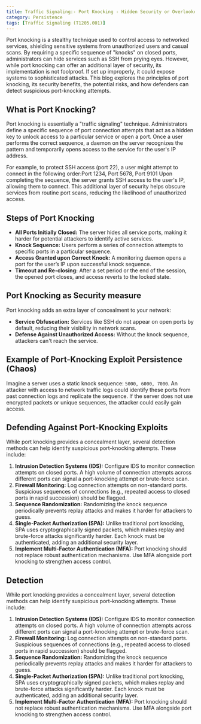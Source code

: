```yaml
---
title: Traffic Signaling:- Port Knocking - Hidden Security or Overlooked Threat?
category: Persistence
tags: [Traffic Signaling (T1205.001)]
---
```

Port knocking is a stealthy technique used to control access to networked services, shielding sensitive systems from unauthorized users and casual scans. By requiring a specific sequence of "knocks" on closed ports, administrators can hide services such as SSH from prying eyes. However, while port knocking can offer an additional layer of security, its implementation is not foolproof. If set up improperly, it could expose systems to sophisticated attacks. This blog explores the principles of port knocking, its security benefits, the potential risks, and how defenders can detect suspicious port-knocking attempts.

## What is Port Knocking?
Port knocking is essentially a "traffic signaling" technique. Administrators define a specific sequence of port connection attempts that act as a hidden key to unlock access to a particular service or open a port. Once a user performs the correct sequence, a daemon on the server recognizes the pattern and temporarily opens access to the service for the user's IP address.

For example, to protect SSH access (port 22), a user might attempt to connect in the following order:Port 1234, Port 5678, Port 9101
Upon completing the sequence, the server grants SSH access to the user's IP, allowing them to connect. This additional layer of security helps obscure services from routine port scans, reducing the likelihood of unauthorized access.

## Steps of Port Knocking
-   **All Ports Initially Closed:** The server hides all service ports, making it harder for potential attackers to identify active services.
-   **Knock Sequence:** Users perform a series of connection attempts to specific ports in a particular sequence.
-   **Access Granted upon Correct Knock:** A monitoring daemon opens a port for the user’s IP upon successful knock sequence.
-   **Timeout and Re-closing:** After a set period or the end of the session, the opened port closes, and access reverts to the locked state.
 
 ## Port Knocking as Security measure 

Port knocking adds an extra layer of concealment to your network:

-   **Service Obfuscation:** Services like SSH do not appear on open ports by default, reducing their visibility in network scans.
-   **Defense Against Unauthorized Access:** Without the knock sequence, attackers can't reach the service.

## Example of Port-Knocking Exploit Persistence (Chaos)

Imagine a server uses a static knock sequence: `5000, 6000, 7000`. An attacker with access to network traffic logs could identify these ports from past connection logs and replicate the sequence. If the server does not use encrypted packets or unique sequences, the attacker could easily gain access.

## Defending Against Port-Knocking Exploits

While port knocking provides a concealment layer, several detection methods can help identify suspicious port-knocking attempts. These include:

1.  **Intrusion Detection Systems (IDS):** Configure IDS to monitor connection attempts on closed ports. A high volume of connection attempts across different ports can signal a port-knocking attempt or brute-force scan.
2.  **Firewall Monitoring:** Log connection attempts on non-standard ports. Suspicious sequences of connections (e.g., repeated access to closed ports in rapid succession) should be flagged.
3.  **Sequence Randomization:** Randomizing the knock sequence periodically prevents replay attacks and makes it harder for attackers to guess.
4.  **Single-Packet Authorization (SPA):** Unlike traditional port knocking, SPA uses cryptographically signed packets, which makes replay and brute-force attacks significantly harder. Each knock must be authenticated, adding an additional security layer.
5.  **Implement Multi-Factor Authentication (MFA):** Port knocking should not replace robust authentication mechanisms. Use MFA alongside port knocking to strengthen access control.


## Detection

While port knocking provides a concealment layer, several detection methods can help identify suspicious port-knocking attempts. These include:

1.  **Intrusion Detection Systems (IDS):** Configure IDS to monitor connection attempts on closed ports. A high volume of connection attempts across different ports can signal a port-knocking attempt or brute-force scan.
2.  **Firewall Monitoring:** Log connection attempts on non-standard ports. Suspicious sequences of connections (e.g., repeated access to closed ports in rapid succession) should be flagged.
3.  **Sequence Randomization:** Randomizing the knock sequence periodically prevents replay attacks and makes it harder for attackers to guess.
4.  **Single-Packet Authorization (SPA):** Unlike traditional port knocking, SPA uses cryptographically signed packets, which makes replay and brute-force attacks significantly harder. Each knock must be authenticated, adding an additional security layer.
5.  **Implement Multi-Factor Authentication (MFA):** Port knocking should not replace robust authentication mechanisms. Use MFA alongside port knocking to strengthen access control.
